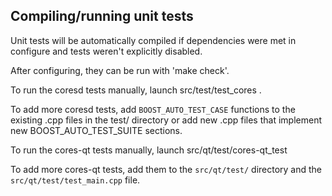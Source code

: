 Compiling/running unit tests
------------------------------------

Unit tests will be automatically compiled if dependencies were met in configure
and tests weren't explicitly disabled.

After configuring, they can be run with 'make check'.

To run the coresd tests manually, launch src/test/test_cores .

To add more coresd tests, add `BOOST_AUTO_TEST_CASE` functions to the existing
.cpp files in the test/ directory or add new .cpp files that
implement new BOOST_AUTO_TEST_SUITE sections.

To run the cores-qt tests manually, launch src/qt/test/cores-qt_test

To add more cores-qt tests, add them to the `src/qt/test/` directory and
the `src/qt/test/test_main.cpp` file.

